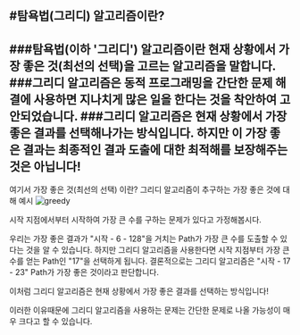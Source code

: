 #탐욕법(그리디) 알고리즘이란?
----
###탐욕법(이하 '그리디') 알고리즘이란 현재 상황에서 가장 좋은 것(최선의 선택)을 고르는 알고리즘을 말합니다.
###그리디 알고리즘은 동적 프로그래밍을 간단한 문제 해결에 사용하면 지나치게 많은 일을 한다는 것을 착안하여 고안되었습니다.
###그리디 알고리즘은 현재 상황에서 가장 좋은 결과를 선택해나가는 방식입니다. 하지만 이 가장 좋은 결과는 최종적인 결과 도출에 대한 최적해를 보장해주는 것은 아닙니다!
----
여기서 가장 좋은 것(최선의 선택) 이란?
그리디 알고리즘이 추구하는 가장 좋은 것에 대해 예시
![greedy](https://user-images.githubusercontent.com/97833006/151116187-67512f52-093f-43ab-8e30-c5590e748f12.png)

시작 지점에서부터 시작하여 가장 큰 수를 구하는 문제가 있다고 가정해봅시다.

우리는 가장 좋은 결과가 "시작 - 6 - 128"을 거치는 Path가 가장 큰 수를 도출할 수 있다는 것을 알 수 있습니다.
하지만 그리디 알고리즘을 사용한다면 시작 지점부터 가장 큰 수를 얻는 Path인 "17"을 선택하게 됩니다.
결론적으로는 그리디 알고리즘은 "시작 - 17 - 23" Path가 가장 좋은 것이라고 판단합니다.

이처럼 그리디 알고리즘은 현재 상황에서 가장 좋은 결과를 선택하는 방식입니다!

이러한 이유때문에 그리디 알고리즘을 사용하는 문제는 간단한 문제로 나올 가능성이 매우 크다고 할 수 있습니다.


